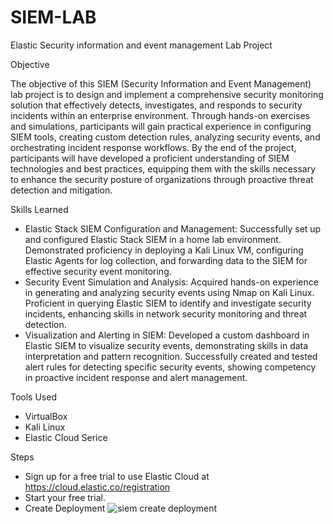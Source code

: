# SIEM-LAB
Elastic Security information and event management Lab Project 

Objective

The objective of this SIEM (Security Information and Event Management) lab project is to design and implement a comprehensive security monitoring solution that effectively detects, investigates, and responds to security incidents within an enterprise environment. Through hands-on exercises and simulations, participants will gain practical experience in configuring SIEM tools, creating custom detection rules, analyzing security events, and orchestrating incident response workflows. By the end of the project, participants will have developed a proficient understanding of SIEM technologies and best practices, equipping them with the skills necessary to enhance the security posture of organizations through proactive threat detection and mitigation.

Skills Learned 

 - Elastic Stack SIEM Configuration and Management: Successfully set up and configured Elastic Stack SIEM in a home lab environment. Demonstrated proficiency in deploying a Kali Linux VM, configuring Elastic Agents for log collection, and forwarding data to the SIEM for effective security event monitoring.
 - Security Event Simulation and Analysis: Acquired hands-on experience in generating and analyzing security events using Nmap on Kali Linux. Proficient in querying Elastic SIEM to identify and investigate security incidents, enhancing skills in network security monitoring and threat detection.
 - Visualization and Alerting in SIEM: Developed a custom dashboard in Elastic SIEM to visualize security events, demonstrating skills in data interpretation and pattern recognition. Successfully created and tested alert rules for detecting specific security events, showing competency in proactive incident response and alert management.

Tools Used

 - VirtualBox
 - Kali Linux
 - Elastic Cloud Serice
   
Steps

 - Sign up for a free trial to use Elastic Cloud at https://cloud.elastic.co/registration
 - Start your free trial.
 - Create Deployment
   ![siem create deployment ](https://github.com/Neofetcher/SIEM-LAB/assets/166114015/4f4129b9-fa38-4cbe-a560-d71fd83c478f)
   
